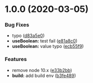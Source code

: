 # 1.0.0 (2020-03-05)


### Bug Fixes

* typo ([d83a5e0](https://github.com/olivewind/bixi-hooks/commit/d83a5e0bd4003e83e2501cc6558f7656bb4c2551))
* **useBoolean:** test fail ([e81a8c0](https://github.com/olivewind/bixi-hooks/commit/e81a8c0cc9b2561a315f9275018ef973432141e7))
* **useBoolean:** value typo ([ecb55f9](https://github.com/olivewind/bixi-hooks/commit/ecb55f949f473dd6d9dbd6f2e648b4a986227aec))


### Features

* remove node 10.x ([e33b2bb](https://github.com/olivewind/bixi-hooks/commit/e33b2bbd7e3b8be334f65823bde749d0edb84481))
* **build:** add build env ([b3fe489](https://github.com/olivewind/bixi-hooks/commit/b3fe489200c1032cfb2c471e70331bea90bd2fdd))
